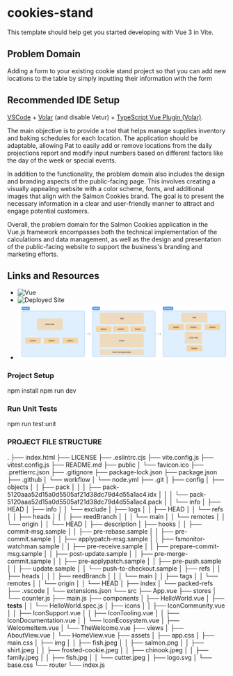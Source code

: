 # cookies-stand

This template should help get you started developing with Vue 3 in Vite.

## Problem Domain

Adding a form to your existing cookie stand project so that you can add new locations to the table by simply inputting their information with the form

## Recommended IDE Setup

[VSCode](https://code.visualstudio.com/) + [Volar](https://marketplace.visualstudio.com/items?itemName=Vue.volar) (and disable Vetur) + [TypeScript Vue Plugin (Volar)](https://marketplace.visualstudio.com/items?itemName=Vue.vscode-typescript-vue-plugin).

The main objective is to provide a tool that helps manage supplies inventory and baking schedules for each location. The application should be adaptable, allowing Pat to easily add or remove locations from the daily projections report and modify input numbers based on different factors like the day of the week or special events.

In addition to the functionality, the problem domain also includes the design and branding aspects of the public-facing page. This involves creating a visually appealing website with a color scheme, fonts, and additional images that align with the Salmon Cookies brand. The goal is to present the necessary information in a clear and user-friendly manner to attract and engage potential customers.

Overall, the problem domain for the Salmon Cookies application in the Vue.js framework encompasses both the technical implementation of the calculations and data management, as well as the design and presentation of the public-facing website to support the business's branding and marketing efforts.

## Links and Resources
- ![Vue](https://canvas.instructure.com/courses/6745216/assignments/37279120)
- ![Deployed Site](https://codesandbox.io/p/github/cookies-stand/cookies-stand/main?layout=%257B%2522sidebarPanel%2522%253A%2522EXPLORER%2522%252C%2522rootPanelGroup%2522%253A%257B%2522direction%2522%253A%2522horizontal%2522%252C%2522contentType%2522%253A%2522UNKNOWN%2522%252C%2522type%2522%253A%2522PANEL_GROUP%2522%252C%2522id%2522%253A%2522ROOT_LAYOUT%2522%252C%2522panels%2522%253A%255B%257B%2522type%2522%253A%2522PANEL_GROUP%2522%252C%2522contentType%2522%253A%2522UNKNOWN%2522%252C%2522direction%2522%253A%2522vertical%2522%252C%2522id%2522%253A%2522clk627jwx000g3b6ma0cm5v1k%2522%252C%2522sizes%2522%253A%255B70%252C30%255D%252C%2522panels%2522%253A%255B%257B%2522type%2522%253A%2522PANEL_GROUP%2522%252C%2522contentType%2522%253A%2522EDITOR%2522%252C%2522direction%2522%253A%2522horizontal%2522%252C%2522id%2522%253A%2522EDITOR%2522%252C%2522panels%2522%253A%255B%257B%2522type%2522%253A%2522PANEL%2522%252C%2522contentType%2522%253A%2522EDITOR%2522%252C%2522id%2522%253A%2522clk627jww000b3b6mzs8xnc0f%2522%257D%255D%252C%2522sizes%2522%253A%255B100%255D%257D%252C%257B%2522type%2522%253A%2522PANEL_GROUP%2522%252C%2522contentType%2522%253A%2522SHELLS%2522%252C%2522direction%2522%253A%2522horizontal%2522%252C%2522id%2522%253A%2522SHELLS%2522%252C%2522panels%2522%253A%255B%257B%2522type%2522%253A%2522PANEL%2522%252C%2522contentType%2522%253A%2522SHELLS%2522%252C%2522id%2522%253A%2522clk627jww000f3b6mfj138yty%2522%257D%255D%252C%2522sizes%2522%253A%255B100%255D%257D%255D%257D%252C%257B%2522type%2522%253A%2522PANEL_GROUP%2522%252C%2522contentType%2522%253A%2522DEVTOOLS%2522%252C%2522direction%2522%253A%2522vertical%2522%252C%2522id%2522%253A%2522DEVTOOLS%2522%252C%2522panels%2522%253A%255B%257B%2522type%2522%253A%2522PANEL%2522%252C%2522contentType%2522%253A%2522DEVTOOLS%2522%252C%2522id%2522%253A%2522clk627jww000d3b6mdop0wn16%2522%257D%255D%252C%2522sizes%2522%253A%255B100%255D%257D%255D%252C%2522sizes%2522%253A%255B50%252C50%255D%257D%252C%2522tabbedPanels%2522%253A%257B%2522clk627jww000b3b6mzs8xnc0f%2522%253A%257B%2522tabs%2522%253A%255B%257B%2522id%2522%253A%2522clk627jww000a3b6m56cmpoz1%2522%252C%2522mode%2522%253A%2522permanent%2522%252C%2522type%2522%253A%2522FILE%2522%252C%2522filepath%2522%253A%2522%252FREADME.md%2522%257D%255D%252C%2522id%2522%253A%2522clk627jww000b3b6mzs8xnc0f%2522%252C%2522activeTabId%2522%253A%2522clk627jww000a3b6m56cmpoz1%2522%257D%252C%2522clk627jww000d3b6mdop0wn16%2522%253A%257B%2522tabs%2522%253A%255B%257B%2522id%2522%253A%2522clk627jww000c3b6mvn9fje36%2522%252C%2522mode%2522%253A%2522permanent%2522%252C%2522type%2522%253A%2522PROJECT_SETUP%2522%257D%255D%252C%2522id%2522%253A%2522clk627jww000d3b6mdop0wn16%2522%252C%2522activeTabId%2522%253A%2522clk627jww000c3b6mvn9fje36%2522%257D%252C%2522clk627jww000f3b6mfj138yty%2522%253A%257B%2522tabs%2522%253A%255B%257B%2522id%2522%253A%2522clk627jww000e3b6mcnqmkfio%2522%252C%2522mode%2522%253A%2522permanent%2522%252C%2522type%2522%253A%2522TERMINAL%2522%252C%2522shellId%2522%253A%2522clk627k3q001ph2ehh0rn65hw%2522%257D%255D%252C%2522id%2522%253A%2522clk627jww000f3b6mfj138yty%2522%252C%2522activeTabId%2522%253A%2522clk627jww000e3b6mcnqmkfio%2522%257D%257D%252C%2522showDevtools%2522%253Atrue%252C%2522showShells%2522%253Atrue%252C%2522showSidebar%2522%253Atrue%252C%2522sidebarPanelSize%2522%253A15%257D)
- ![UML](lab40UML.png)
### Project Setup
npm install
npm run dev
### Run Unit Tests
npm run test:unit

### PROJECT FILE STRUCTURE
.
├── index.html
├── LICENSE
├── .eslintrc.cjs
├── vite.config.js
├── vitest.config.js
├── README.md
├── public
│ └── favicon.ico
├── .prettierrc.json
├── .gitignore
├── package-lock.json
├── package.json
├── .github
│ └── workflow
│ └── node.yml
├── .git
│ ├── config
│ ├── objects
│ │ ├── pack
│ │ │ ├── pack-5120aaa52d15a0d5505af21d38dc79d4d55a1ac4.idx
│ │ │ └── pack-5120aaa52d15a0d5505af21d38dc79d4d55a1ac4.pack
│ │ └── info
│ ├── HEAD
│ ├── info
│ │ └── exclude
│ ├── logs
│ │ ├── HEAD
│ │ └── refs
│ │ ├── heads
│ │ │ ├── reedBranch
│ │ │ └── main
│ │ └── remotes
│ │ └── origin
│ │ └── HEAD
│ ├── description
│ ├── hooks
│ │ ├── commit-msg.sample
│ │ ├── pre-rebase.sample
│ │ ├── pre-commit.sample
│ │ ├── applypatch-msg.sample
│ │ ├── fsmonitor-watchman.sample
│ │ ├── pre-receive.sample
│ │ ├── prepare-commit-msg.sample
│ │ ├── post-update.sample
│ │ ├── pre-merge-commit.sample
│ │ ├── pre-applypatch.sample
│ │ ├── pre-push.sample
│ │ ├── update.sample
│ │ └── push-to-checkout.sample
│ ├── refs
│ │ ├── heads
│ │ │ ├── reedBranch
│ │ │ └── main
│ │ ├── tags
│ │ └── remotes
│ │ └── origin
│ │ └── HEAD
│ ├── index
│ └── packed-refs
├── .vscode
│ └── extensions.json
└── src
├── App.vue
├── stores
│ └── counter.js
├── main.js
├── components
│ ├── HelloWorld.vue
│ ├── **tests**
│ │ └── HelloWorld.spec.js
│ ├── icons
│ │ ├── IconCommunity.vue
│ │ ├── IconSupport.vue
│ │ ├── IconTooling.vue
│ │ ├── IconDocumentation.vue
│ │ └── IconEcosystem.vue
│ ├── WelcomeItem.vue
│ └── TheWelcome.vue
├── views
│ ├── AboutView.vue
│ └── HomeView.vue
├── assets
│ ├── app.css
│ ├── main.css
│ ├── img
│ │ ├── fish.jpeg
│ │ ├── salmon.png
│ │ ├── shirt.jpeg
│ │ ├── frosted-cookie.jpeg
│ │ ├── chinook.jpeg
│ │ ├── family.jpeg
│ │ ├── fish.jpg
│ │ └── cutter.jpeg
│ ├── logo.svg
│ └── base.css
└── router
└── index.js
